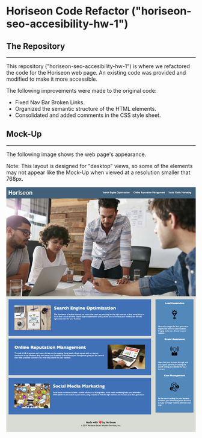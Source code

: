 # **Horiseon Code Refactor ("horiseon-seo-accesibility-hw-1")**

## The Repository
---

This repository ("horiseon-seo-accesibility-hw-1") is where we refactored the code for the Horiseon web page. An existing code was provided and modified to make it more accessible.

The following improvements were made to the original code:

* Fixed Nav Bar Broken Links.
* Organized the semantic structure of the HTML elements.
* Consolidated and added comments in the CSS style sheet.


## Mock-Up
---

The following image shows the web page's appearance.

Note: This layout is designed for "desktop" views, so some of the elements may not appear like the Mock-Up when viewed at a resolution smaller that 768px.

![Horiseon Code Refactor](Horiseon-Screenshot.png)
